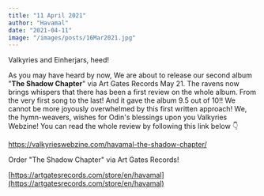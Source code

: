 ```yaml
---
title: "11 April 2021"
author: "Havamal"
date: "2021-04-11"
image: "/images/posts/16Mar2021.jpg"
---
```


Valkyries and Einherjars, heed!

As you may have heard by now, We are about to release our second album "**The Shadow Chapter**" via Art Gates Records May 21.
The ravens now brings whispers that there has been a first review on the whole album. From the very first song to the last!
And it gave the album 9.5 out of 10!!
We cannot be more joyously overwhelmed by this first written approach!
We, the hymn-weavers, wishes for Odin's blessings upon you Valkyries Webzine!
You can read the whole review by following this link below 👇

[https://valkyrieswebzine.com/havamal-the-shadow-chapter/ ](https://valkyrieswebzine.com/havamal-the-shadow-chapter/)


Order "The Shadow Chapter" via Art Gates Records!

[https://artgatesrecords.com/store/en/havamal](https://artgatesrecords.com/store/en/havamal)
